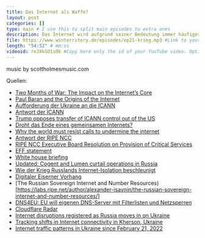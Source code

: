```yaml
---
title: Das Internet als Waffe?
layout: post
categories: []
type: main # I use this to split main episodes to extra ones
description: Das Internet wird aufgrund seiner Bedeutung immer häufiger zum Politikum. Kontrolle über das Internet, den Zugang zum Internet, Inhalte im Internet und vieles mehr werden nicht selten Teil politischer Auseinandersetzungen. Der Ukrainekonflikt zeigt dies aktuell wieder sehr deutlich. Am Beispiel dieses Konflikts reden wir über die besondere Stellung des Internets in Konflikten, die Positionen wichtiger Organisationen zur Kontrolle und Einschränkung des Internets und über den Zustand des Internets in der Ukraine.
file: https://www.winterritory.de/episodes/ep21-krieg.mp3 #Link to your .mp3 file
length: "54:52" # mm:ss
videoid: reJXkSO1sOk #Copy here only the id of your YouTube video. Optional 
---
```

music by scottholmesmusic.com

Quellen:

* [Two Months of War: The Impact on the Internet’s Core](https://www.internetsociety.org/blog/2022/05/two-months-of-war-the-impact-on-the-internets-core/)
* [Paul Baran and the Origins of the Internet](https://www.rand.org/about/history/baran.html)
* [Aufforderung der Ukraine an die ICANN](https://eump.org/media/2022/Goran-Marby.pdf)
* [Antwort der ICANN](https://www.icann.org/en/system/files/correspondence/marby-to-fedorov-02mar22-en.pdf)
* [Trump opposes transfer of ICANN control out of the US](https://www.datacenterdynamics.com/en/news/trump-opposes-transfer-of-icann-control-out-of-the-us/) 
* [Droht das Ende eines gemeinsamen Internets?](https://www.deutschlandfunkkultur.de/internetzensur-im-ukraine-konflikt-100.html)
* [Why the world must resist calls to undermine the internet](https://www.internetsociety.org/blog/2022/03/why-the-world-must-resist-calls-to-undermine-the-internet/)
* [Antwort der RIPE NCC](https://www.ripe.net/publications/news/announcements/ripe-ncc-response-to-request-from-ukrainian-government)
* [RIPE NCC Executive Board Resolution on Provision of Critical Services](https://www.ripe.net/publications/news/announcements/ripe-ncc-executive-board-resolution-on-provision-of-critical-services)
* [EFF statement](https://www.eff.org/deeplinks/2022/03/wartime-bad-time-mess-internet)
* [White house briefing](https://www.whitehouse.gov/briefing-room/statements-releases/2022/04/06/fact-sheet-united-states-g7-and-eu-impose-severe-and-immediate-costs-on-russia/)
* [Updated: Cogent and Lumen curtail operations in Russia](https://www.kentik.com/blog/cogent-disconnects-from-russia/)
* [Wie der Krieg Russlands Internet-Isolation beschleunigt](https://www.capital.de/wirtschaft-politik/ukraine-krieg--wie-der-krieg-russlands-internet-isolation-beschleunigt-31699944.html)
* [Digitaler Eiserner Vorhang](https://netzpolitik.org/2019/digitaler-eiserner-vorhang/)
* [The Russian Sovereign Internet and Number Resources)[https://labs.ripe.net/author/alexander-isavnin/the-russian-sovereign-internet-and-number-resources/]
* [DNS4EU: EU will eigenen DNS-Server mit Filterlisten und Netzsperren](https://netzpolitik.org/2022/dns4eu-eu-will-eigenen-dns-server-mit-filterlisten-und-netzsperren/)
* [Cloudflare Radar](https://radar.cloudflare.com/ua?date_filter=last_30_days)
* [Internet disruptions registered as Russia moves in on Ukraine](https://netblocks.org/reports/internet-disruptions-registered-as-russia-moves-in-on-ukraine-W80p4k8K)
* [Tracking shifts in Internet connectivity in Kherson, Ukraine](https://blog.cloudflare.com/tracking-shifts-in-internet-connectivity-in-kherson-ukraine/)
* [Internet traffic patterns in Ukraine since February 21, 2022](https://blog.cloudflare.com/internet-traffic-patterns-in-ukraine-since-february-21-2022/)
